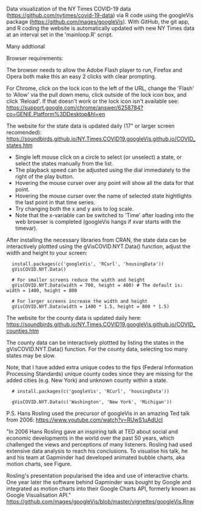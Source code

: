 
Data visualization of the NY Times COVID-19 data (https://github.com/nytimes/covid-19-data) via R code using the googleVis package (https://github.com/mages/googleVis). With GitHub, the git app, and R coding the website is automatically updated with new NY Times data at an interval set in the 'mainloop.R' script.

Many addtional 

Browser requirements:

The browser needs to allow the Adobe Flash player to run, Firefox and Opera both make this an easy 2 clicks with clear prompting.
    
For Chrome, click on the lock icon to the left of the URL, change the 'Flash' to 'Allow' via the pull down menu, click outside of the lock icon box, and click 'Reload'.  If that doesn't work or the lock icon isn't available see: https://support.google.com/chrome/answer/6258784?co=GENIE.Platform%3DDesktop&hl=en
    
   
The website for the state data is updated daily (17" or larger screen recomended): https://soundbirds.github.io/NY.Times.COVID19.googleVis.github.io/COVID_states.htm
 
- Single left mouse click on a circle to select (or unselect) a state, or select the states manually from the list. 
- The playback speed can be adjusted using the dial immediately to the right of the play button. 
- Hovering the mouse curser over any point will show all the data for that point.
- Hovering the mouse curser over the name of selected state hightlights the last point in that time series.
- Try changing both the x and y axis to log scale.
- Note that the x-variable can be switched to 'Time' after loading into the web browser is completed (googleVis hangs if xvar starts with the timevar).

After installing the necessary libraries from CRAN, the state data can be interactively plottted using the gVisCOVID.NYT.Data() function, adjust the width and height to your screen:


      install.packages(c('googleVis', 'RCurl', 'housingData'))      
      gVisCOVID.NYT.Data()  
      
      # For smaller screens reduce the width and height
      gVisCOVID.NYT.Data(width = 700, height = 400) # The default is: width = 1400, height = 800
      
      # For larger screens increase the width and height
      gVisCOVID.NYT.Data(width = 1400 * 1.5, height = 800 * 1.5) 
     

The website for the county data is updated daily here: https://soundbirds.github.io/NY.Times.COVID19.googleVis.github.io/COVID_counties.htm

The county data can be interactively plottted by listing the states in the gVisCOVID.NYT.Data() function. For the county data, selecting too many states may be slow. 

Note, that I have added extra unique codes to the fips (Federal Information Processing Standards) unique county codes since they are missing for the added cities (e.g. New York) and unknown county within a state.



      # install.packages(c('googleVis', 'RCurl', 'housingData'))   
      
      gVisCOVID.NYT.Data(c('Washington', 'New York', 'Michigan'))
      
      
      
    
P.S. Hans Rosling used the precursor of googleVis in an amazing Ted talk from 2006:
    https://www.youtube.com/watch?v=RUwS1uAdUcI
    

"In 2006 Hans Rosling gave an inspiring talk at
TED about social and economic developments
in the world over the past 50 years, which challenged the views and
perceptions of many listeners. Rosling had used extensive data analysis
to reach his conclusions.  To visualise his talk, he and his team at
Gapminder had developed animated bubble charts, aka
motion charts, see Figure. 

Rosling's presentation popularised the idea and use of interactive
charts. One year later the software behind
Gapminder was bought by Google and integrated as motion charts into
their Google Charts API, formerly known as Google
Visualisation API."
    https://github.com/mages/googleVis/blob/master/vignettes/googleVis.Rnw
    
    
    
     
     

